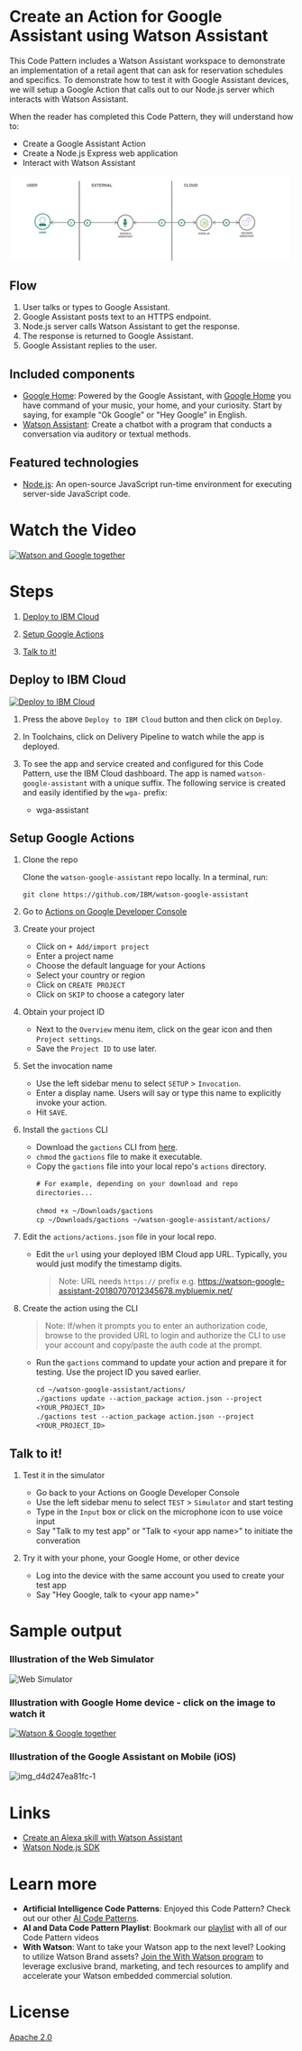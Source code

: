 <!--
[![Build Status](https://travis-ci.org/IBM/watson-google-assistant.svg?branch=master)](https://travis-ci.org/IBM/watson-google-assistant)
-->

# Create an Action for Google Assistant using Watson Assistant

This Code Pattern includes a Watson Assistant workspace to demonstrate an implementation of a retail agent that can ask for reservation schedules and specifics. To demonstrate how to test it with Google Assistant devices, we will setup a Google Action that calls out to our Node.js server which interacts with Watson Assistant.

When the reader has completed this Code Pattern, they will understand how to:

* Create a Google Assistant Action
* Create a Node.js Express web application
* Interact with Watson Assistant

![](doc/source/images/architecture.png)

## Flow
1. User talks or types to Google Assistant.
2. Google Assistant posts text to an HTTPS endpoint.
3. Node.js server calls Watson Assistant to get the response.
4. The response is returned to Google Assistant.
5. Google Assistant replies to the user.

## Included components
* [Google Home](https://support.google.com/googlehome): Powered by the Google Assistant, with [Google Home](https://support.google.com/googlehome) you have command of your music, your home, and your curiosity. Start by saying, for example “Ok Google" or "Hey Google” in English.
* [Watson Assistant](https://www.ibm.com/watson/developercloud/conversation.html): Create a chatbot with a program that conducts a conversation via auditory or textual methods.

## Featured technologies
* [Node.js](https://nodejs.org/): An open-source JavaScript run-time environment for executing server-side JavaScript code.


# Watch the Video
[![Watson and Google together](https://user-images.githubusercontent.com/9534938/33854699-e2628078-dec2-11e7-9366-e9e698160728.png)](https://www.youtube.com/watch?v=-lIxmYxLzbA "Watson & Google together")

# Steps

1. [Deploy to IBM Cloud](#deploy-to-ibm-cloud)

1. [Setup Google Actions](#setup-google-actions)

1. [Talk to it!](#talk-to-it)

## Deploy to IBM Cloud
[![Deploy to IBM Cloud](https://bluemix.net/deploy/button.png)](https://bluemix.net/deploy?repository=https://github.com/IBM/watson-google-assistant.git)

1. Press the above `Deploy to IBM Cloud` button and then click on `Deploy`.

2. In Toolchains, click on Delivery Pipeline to watch while the app is deployed.

3. To see the app and service created and configured for this Code Pattern, use the IBM Cloud dashboard. The app is named `watson-google-assistant` with a unique suffix. The following service is created and easily identified by the `wga-` prefix:
    * wga-assistant

## Setup Google Actions

1. Clone the repo

   Clone the `watson-google-assistant` repo locally. In a terminal, run:

   ```
   git clone https://github.com/IBM/watson-google-assistant
   ```

1. Go to [Actions on Google Developer Console](https://console.actions.google.com)

1. Create your project
   * Click on `+ Add/import project`
   * Enter a project name
   * Choose the default language for your Actions
   * Select your country or region
   * Click on `CREATE PROJECT`
   * Click on `SKIP` to choose a category later

1. Obtain your project ID
   * Next to the `Overview` menu item, click on the gear icon and then `Project settings`.
   * Save the `Project ID` to use later.

1. Set the invocation name

   * Use the left sidebar menu to select `SETUP` > `Invocation`.
   * Enter a display name. Users will say or type this name to explicitly invoke your action.
   * Hit `SAVE`.

1. Install the `gactions` CLI
   * Download the `gactions` CLI from [here](https://developers.google.com/actions/tools/gactions-cli).
   * `chmod` the `gactions` file to make it executable.
   * Copy the `gactions` file into your local repo's `actions` directory.
     ```
     # For example, depending on your download and repo directories...

     chmod +x ~/Downloads/gactions
     cp ~/Downloads/gactions ~/watson-google-assistant/actions/
     ```

1. Edit the `actions/actions.json` file in your local repo.
   * Edit the `url` using your deployed IBM Cloud app URL. Typically, you would just modify the timestamp digits.
     > Note: URL needs `https://` prefix e.g. https://watson-google-assistant-20180707012345678.mybluemix.net/ 

   <!-- TODO: Not needed(?), but should add implicit queryPatterns
   * queryPatterns
   * name
   * description
   -->

1. Create the action using the CLI
   > Note: If/when it prompts you to enter an authorization code, browse to the provided URL to login and authorize the CLI to use your account and copy/paste the auth code at the prompt.

   * Run the `gactions` command to update your action and prepare it for testing. Use the project ID you saved earlier.

     ```
     cd ~/watson-google-assistant/actions/
     ./gactions update --action_package action.json --project <YOUR_PROJECT_ID>
     ./gactions test --action_package action.json --project <YOUR_PROJECT_ID>
     ```

## Talk to it!

1. Test it in the simulator

   * Go back to your Actions on Google Developer Console
   * Use the left sidebar menu to select `TEST` > `Simulator` and start testing
   * Type in the `Input` box or click on the microphone icon to use voice input
   * Say "Talk to my test app" or "Talk to \<your app name\>" to initiate the converation

1. Try it with your phone, your Google Home, or other device

   * Log into the device with the same account you used to create your test app
   * Say "Hey Google, talk to \<your app name\>"

   <!--
    TODO: 1. Test it on smart phone, etc...
    TODO: 1. Using the Rental Car Assistant
    TODO: 1. Using a different conversation
    TODO: 1. Using another language
    TODO: 1. You have to finalize the app configuration for production, click [here](https://developers.google.com/actions/sdk/submit)
   -->

# Sample output

### Illustration of the Web Simulator

![Web Simulator](https://user-images.githubusercontent.com/9534938/33787219-9945939c-dc6c-11e7-9fef-8ef464068a58.png)

### Illustration with Google Home device - click on the image to watch it

[![Watson & Google together](https://user-images.githubusercontent.com/9534938/33854699-e2628078-dec2-11e7-9366-e9e698160728.png)](https://www.youtube.com/watch?v=-lIxmYxLzbA "Watson & Google together")

### Illustration of the Google Assistant on Mobile (iOS)

![img_d4d247ea81fc-1](https://user-images.githubusercontent.com/9534938/33787305-eea71f7c-dc6c-11e7-8710-1636e5a91b2f.jpeg)

# Links
<!-- * [Demo on Youtube](https://www.youtube.com/watch?v=TODO) -->
* [Create an Alexa skill with Watson Assistant](https://developer.ibm.com/code/patterns/create-an-alexa-skill-with-serverless-and-a-conversation/)
* [Watson Node.js SDK](https://github.com/watson-developer-cloud/node-sdk)

# Learn more

* **Artificial Intelligence Code Patterns**: Enjoyed this Code Pattern? Check out our other [AI Code Patterns](https://developer.ibm.com/code/technologies/artificial-intelligence/).
* **AI and Data Code Pattern Playlist**: Bookmark our [playlist](https://www.youtube.com/playlist?list=PLzUbsvIyrNfknNewObx5N7uGZ5FKH0Fde) with all of our Code Pattern videos
* **With Watson**: Want to take your Watson app to the next level? Looking to utilize Watson Brand assets? [Join the With Watson program](https://www.ibm.com/watson/with-watson/) to leverage exclusive brand, marketing, and tech resources to amplify and accelerate your Watson embedded commercial solution.

# License
[Apache 2.0](LICENSE)
